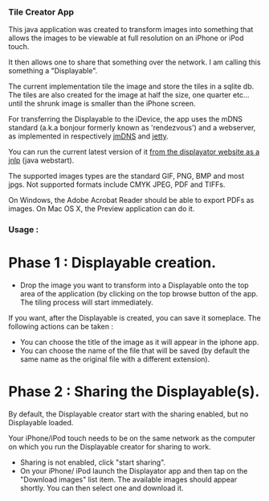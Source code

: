 ### Tile Creator App

This java application was created to transform images into something that allows the images to be viewable at full resolution on an iPhone or iPod touch.

It then allows one to share that something over the network. I am calling this something a "Displayable".

The current implementation tile the image and store the tiles in a sqlite db. The tiles are also created for the image at half the size, one quarter etc... until the shrunk image is smaller than the iPhone screen.


For transferring the Displayable to the iDevice, the app uses the mDNS standard (a.k.a bonjour formerly known as 'rendezvous') and a webserver, as implemented in respectively [jmDNS][jmdns] and [jetty][jetty].

You can run the current latest version of it [from the displayator website as a jnlp][jnlp] (java webstart).

The supported images types are the standard GIF, PNG, BMP and most jpgs. Not supported formats include CMYK JPEG, PDF and TIFFs.

On Windows, the Adobe Acrobat Reader should be able to export PDFs as images. On Mac OS X, the Preview application can do it.



### Usage :

# Phase 1 : Displayable creation.

- Drop the image you want to transform into a Displayable onto the top area of the application (by clicking on the top browse button of the app. The tiling process will start immediately.

If you want, after the Displayable is created, you can save it someplace. The following actions can be taken :
- You can choose the title of the image as it will appear in the iphone app.
- You can choose the name of the file that will be saved (by default the same name as the original file with a different extension).

# Phase 2 : Sharing the Displayable(s).
By default, the Displayable creator start with the sharing enabled, but no Displayable loaded.

Your iPhone/iPod touch needs to be on the same network as the computer on which you run the Displayable creator for sharing to work.

- Sharing is not enabled, click "start sharing".  
- On your iPhone/ iPod launch the Displayator app and then tap on the "Download images" list item. The available images should appear shortly. You can then select one and download it.

[jnlp]:http://www.displayator.com/DisplayableCreator/DisplayableCreator.jnlp
[jmdns]:http://jmdns.sourceforge.net/
[jetty]:http://eclipse.org/jetty/
[pdf-jr]:http://www.niconomicon.net/projects/java/pdf-jrasterizer/
[pdf-jr-git]:https://github.com/nicolasH/pdf-jrasterizer
[pdf-jr-jnlp]:http://www.niconomicon.net/tests/maven/net/niconomicon/pdf-jrasterizer/pdf-jrasterizer.jnlp
